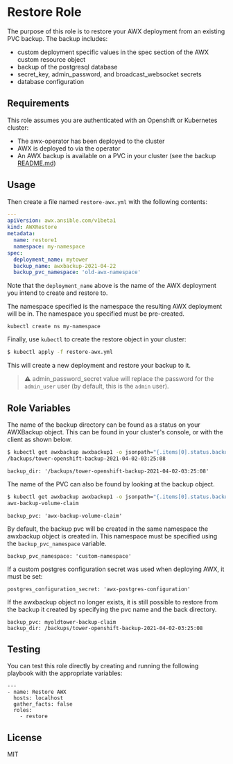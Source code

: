 Restore Role
=========

The purpose of this role is to restore your AWX deployment from an existing PVC backup. The backup includes:
  - custom deployment specific values in the spec section of the AWX custom resource object
  - backup of the postgresql database
  - secret_key, admin_password, and broadcast_websocket secrets
  - database configuration



Requirements
------------

This role assumes you are authenticated with an Openshift or Kubernetes cluster:
  - The awx-operator has been deployed to the cluster
  - AWX is deployed to via the operator
  - An AWX backup is available on a PVC in your cluster (see the backup [README.md](../backup/README.md))


Usage
----------------

Then create a file named `restore-awx.yml` with the following contents:

```yaml
---
apiVersion: awx.ansible.com/v1beta1
kind: AWXRestore
metadata:
  name: restore1
  namespace: my-namespace
spec:
  deployment_name: mytower
  backup_name: awxbackup-2021-04-22
  backup_pvc_namespace: 'old-awx-namespace'
```

Note that the `deployment_name` above is the name of the AWX deployment you intend to create and restore to.  

The namespace specified is the namespace the resulting AWX deployment will be in.  The namespace you specified must be pre-created.  

```
kubectl create ns my-namespace
```

Finally, use `kubectl` to create the restore object in your cluster:

```bash
$ kubectl apply -f restore-awx.yml
```

This will create a new deployment and restore your backup to it.

> :warning: admin_password_secret value will replace the password for the `admin_user` user (by default, this is the `admin` user).


Role Variables
--------------

The name of the backup directory can be found as a status on your AWXBackup object.  This can be found in your cluster's console, or with the client as shown below.  

```bash
$ kubectl get awxbackup awxbackup1 -o jsonpath="{.items[0].status.backupDirectory}"
/backups/tower-openshift-backup-2021-04-02-03:25:08
```

```
backup_dir: '/backups/tower-openshift-backup-2021-04-02-03:25:08'
```


The name of the PVC can also be found by looking at the backup object.  

```bash
$ kubectl get awxbackup awxbackup1 -o jsonpath="{.items[0].status.backupClaim}"
awx-backup-volume-claim
```

```
backup_pvc: 'awx-backup-volume-claim'
```

By default, the backup pvc will be created in the same namespace the awxbackup object is created in. This namespace must be specified using the `backup_pvc_namespace` variable.

```
backup_pvc_namespace: 'custom-namespace'
```

If a custom postgres configuration secret was used when deploying AWX, it must be set:

```
postgres_configuration_secret: 'awx-postgres-configuration'
```

If the awxbackup object no longer exists, it is still possible to restore from the backup it created by specifying the pvc name and the back directory.

```
backup_pvc: myoldtower-backup-claim
backup_dir: /backups/tower-openshift-backup-2021-04-02-03:25:08
```


Testing
----------------

You can test this role directly by creating and running the following playbook with the appropriate variables:

```
---
- name: Restore AWX
  hosts: localhost
  gather_facts: false
  roles:
    - restore
```

License
-------

MIT
